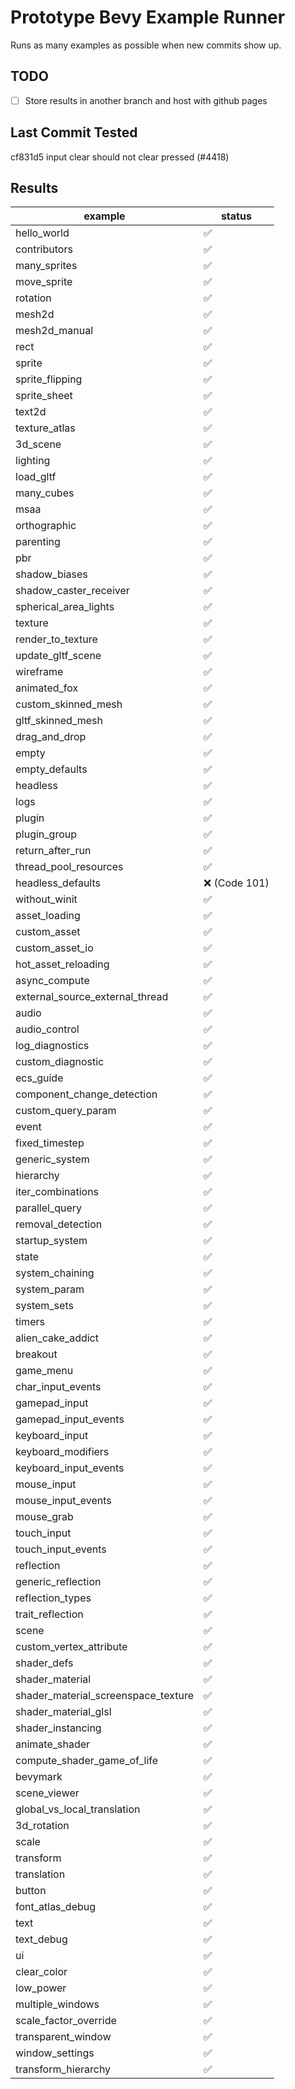 # Prototype Bevy Example Runner
Runs as many examples as possible when new commits show up.
## TODO
- [ ] Store results in another branch and host with github pages
## Last Commit Tested
cf831d5 input clear should not clear pressed (#4418)

## Results 
|example|status|
|-|-|
|hello_world|:white_check_mark:|
|contributors|:white_check_mark:|
|many_sprites|:white_check_mark:|
|move_sprite|:white_check_mark:|
|rotation|:white_check_mark:|
|mesh2d|:white_check_mark:|
|mesh2d_manual|:white_check_mark:|
|rect|:white_check_mark:|
|sprite|:white_check_mark:|
|sprite_flipping|:white_check_mark:|
|sprite_sheet|:white_check_mark:|
|text2d|:white_check_mark:|
|texture_atlas|:white_check_mark:|
|3d_scene|:white_check_mark:|
|lighting|:white_check_mark:|
|load_gltf|:white_check_mark:|
|many_cubes|:white_check_mark:|
|msaa|:white_check_mark:|
|orthographic|:white_check_mark:|
|parenting|:white_check_mark:|
|pbr|:white_check_mark:|
|shadow_biases|:white_check_mark:|
|shadow_caster_receiver|:white_check_mark:|
|spherical_area_lights|:white_check_mark:|
|texture|:white_check_mark:|
|render_to_texture|:white_check_mark:|
|update_gltf_scene|:white_check_mark:|
|wireframe|:white_check_mark:|
|animated_fox|:white_check_mark:|
|custom_skinned_mesh|:white_check_mark:|
|gltf_skinned_mesh|:white_check_mark:|
|drag_and_drop|:white_check_mark:|
|empty|:white_check_mark:|
|empty_defaults|:white_check_mark:|
|headless|:white_check_mark:|
|logs|:white_check_mark:|
|plugin|:white_check_mark:|
|plugin_group|:white_check_mark:|
|return_after_run|:white_check_mark:|
|thread_pool_resources|:white_check_mark:|
|headless_defaults|:x: (Code 101)|
|without_winit|:white_check_mark:|
|asset_loading|:white_check_mark:|
|custom_asset|:white_check_mark:|
|custom_asset_io|:white_check_mark:|
|hot_asset_reloading|:white_check_mark:|
|async_compute|:white_check_mark:|
|external_source_external_thread|:white_check_mark:|
|audio|:white_check_mark:|
|audio_control|:white_check_mark:|
|log_diagnostics|:white_check_mark:|
|custom_diagnostic|:white_check_mark:|
|ecs_guide|:white_check_mark:|
|component_change_detection|:white_check_mark:|
|custom_query_param|:white_check_mark:|
|event|:white_check_mark:|
|fixed_timestep|:white_check_mark:|
|generic_system|:white_check_mark:|
|hierarchy|:white_check_mark:|
|iter_combinations|:white_check_mark:|
|parallel_query|:white_check_mark:|
|removal_detection|:white_check_mark:|
|startup_system|:white_check_mark:|
|state|:white_check_mark:|
|system_chaining|:white_check_mark:|
|system_param|:white_check_mark:|
|system_sets|:white_check_mark:|
|timers|:white_check_mark:|
|alien_cake_addict|:white_check_mark:|
|breakout|:white_check_mark:|
|game_menu|:white_check_mark:|
|char_input_events|:white_check_mark:|
|gamepad_input|:white_check_mark:|
|gamepad_input_events|:white_check_mark:|
|keyboard_input|:white_check_mark:|
|keyboard_modifiers|:white_check_mark:|
|keyboard_input_events|:white_check_mark:|
|mouse_input|:white_check_mark:|
|mouse_input_events|:white_check_mark:|
|mouse_grab|:white_check_mark:|
|touch_input|:white_check_mark:|
|touch_input_events|:white_check_mark:|
|reflection|:white_check_mark:|
|generic_reflection|:white_check_mark:|
|reflection_types|:white_check_mark:|
|trait_reflection|:white_check_mark:|
|scene|:white_check_mark:|
|custom_vertex_attribute|:white_check_mark:|
|shader_defs|:white_check_mark:|
|shader_material|:white_check_mark:|
|shader_material_screenspace_texture|:white_check_mark:|
|shader_material_glsl|:white_check_mark:|
|shader_instancing|:white_check_mark:|
|animate_shader|:white_check_mark:|
|compute_shader_game_of_life|:white_check_mark:|
|bevymark|:white_check_mark:|
|scene_viewer|:white_check_mark:|
|global_vs_local_translation|:white_check_mark:|
|3d_rotation|:white_check_mark:|
|scale|:white_check_mark:|
|transform|:white_check_mark:|
|translation|:white_check_mark:|
|button|:white_check_mark:|
|font_atlas_debug|:white_check_mark:|
|text|:white_check_mark:|
|text_debug|:white_check_mark:|
|ui|:white_check_mark:|
|clear_color|:white_check_mark:|
|low_power|:white_check_mark:|
|multiple_windows|:white_check_mark:|
|scale_factor_override|:white_check_mark:|
|transparent_window|:white_check_mark:|
|window_settings|:white_check_mark:|
|transform_hierarchy|:white_check_mark:|